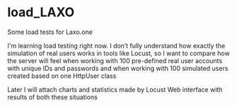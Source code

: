 # load_LAXO
Some load tests for Laxo.one

I'm learning load testing right now. 
I don’t fully understand how exactly the simulation of real users works in tools like Locust, so I want to compare how the server will feel when working with 100 pre-defined real user accounts with unique IDs and passwords and when working with 100 simulated users created based on one HttpUser class

Later I will attach charts and statistics made by Locust Web interface with results of both these situations
